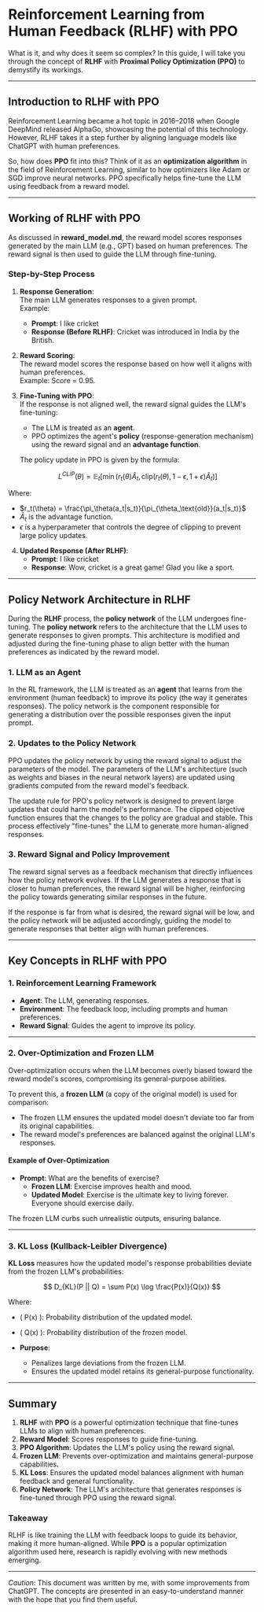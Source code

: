 # **Reinforcement Learning from Human Feedback (RLHF) with PPO**

What is it, and why does it seem so complex? In this guide, I will take you through the concept of **RLHF** with **Proximal Policy Optimization (PPO)** to demystify its workings.

---

## **Introduction to RLHF with PPO**

Reinforcement Learning became a hot topic in 2016–2018 when Google DeepMind released AlphaGo, showcasing the potential of this technology. However, RLHF takes it a step further by aligning language models like ChatGPT with human preferences.

So, how does **PPO** fit into this? Think of it as an **optimization algorithm** in the field of Reinforcement Learning, similar to how optimizers like Adam or SGD improve neural networks. PPO specifically helps fine-tune the LLM using feedback from a reward model.

---

## **Working of RLHF with PPO**

As discussed in **reward_model.md**, the reward model scores responses generated by the main LLM (e.g., GPT) based on human preferences. The reward signal is then used to guide the LLM through fine-tuning.

### **Step-by-Step Process**

1. **Response Generation**:  
   The main LLM generates responses to a given prompt.  
   Example:
   - **Prompt**: I like cricket  
   - **Response (Before RLHF)**: Cricket was introduced in India by the British.

2. **Reward Scoring**:  
   The reward model scores the response based on how well it aligns with human preferences.  
   Example: Score = 0.95.

3. **Fine-Tuning with PPO**:  
   If the response is not aligned well, the reward signal guides the LLM's fine-tuning:
   - The LLM is treated as an **agent**.
   - PPO optimizes the agent's **policy** (response-generation mechanism) using the reward signal and an **advantage function**.

   The policy update in PPO is given by the formula:

   $$
   L^{CLIP}(\theta) = \mathbb{E}_t \left[ \min \left( r_t(\theta) \hat{A}_t, \text{clip}(r_t(\theta), 1-\epsilon, 1+\epsilon) \hat{A}_t \right) \right]
   $$

  Where:

- $r_t(\theta) = \frac{\pi_\theta(a_t|s_t)}{\pi_{\theta_\text{old}}(a_t|s_t)}$
- $\hat{A}_t$ is the advantage function.
- $\epsilon$ is a hyperparameter that controls the degree of clipping to prevent large policy updates.


4. **Updated Response (After RLHF)**:  
   - **Prompt**: I like cricket  
   - **Response**: Wow, cricket is a great game! Glad you like a sport.

---

## **Policy Network Architecture in RLHF**

During the **RLHF** process, the **policy network** of the LLM undergoes fine-tuning. The **policy network** refers to the architecture that the LLM uses to generate responses to given prompts. This architecture is modified and adjusted during the fine-tuning phase to align better with the human preferences as indicated by the reward model.

### **1. LLM as an Agent**

In the RL framework, the LLM is treated as an **agent** that learns from the environment (human feedback) to improve its policy (the way it generates responses). The policy network is the component responsible for generating a distribution over the possible responses given the input prompt.

### **2. Updates to the Policy Network**

PPO updates the policy network by using the reward signal to adjust the parameters of the model. The parameters of the LLM's architecture (such as weights and biases in the neural network layers) are updated using gradients computed from the reward model's feedback.

   The update rule for PPO's policy network is designed to prevent large updates that could harm the model's performance. The clipped objective function ensures that the changes to the policy are gradual and stable. This process effectively "fine-tunes" the LLM to generate more human-aligned responses.

### **3. Reward Signal and Policy Improvement**

The reward signal serves as a feedback mechanism that directly influences how the policy network evolves. If the LLM generates a response that is closer to human preferences, the reward signal will be higher, reinforcing the policy towards generating similar responses in the future.

If the response is far from what is desired, the reward signal will be low, and the policy network will be adjusted accordingly, guiding the model to generate responses that better align with human preferences.

---

## **Key Concepts in RLHF with PPO**

### **1. Reinforcement Learning Framework**

- **Agent**: The LLM, generating responses.
- **Environment**: The feedback loop, including prompts and human preferences.
- **Reward Signal**: Guides the agent to improve its policy.

---

### **2. Over-Optimization and Frozen LLM**

Over-optimization occurs when the LLM becomes overly biased toward the reward model's scores, compromising its general-purpose abilities. 

To prevent this, a **frozen LLM** (a copy of the original model) is used for comparison:
- The frozen LLM ensures the updated model doesn't deviate too far from its original capabilities.
- The reward model's preferences are balanced against the original LLM's responses.

#### **Example of Over-Optimization**

- **Prompt**: What are the benefits of exercise?  
  - **Frozen LLM**: Exercise improves health and mood.  
  - **Updated Model**: Exercise is the ultimate key to living forever. Everyone should exercise daily.

The frozen LLM curbs such unrealistic outputs, ensuring balance.

---

### **3. KL Loss (Kullback-Leibler Divergence)**

**KL Loss** measures how the updated model's response probabilities deviate from the frozen LLM's probabilities:

$$
D_{KL}(P || Q) = \sum P(x) \log \frac{P(x)}{Q(x)}
$$

Where:
- \( P(x) \): Probability distribution of the updated model.
- \( Q(x) \): Probability distribution of the frozen model.

- **Purpose**:  
  - Penalizes large deviations from the frozen LLM.  
  - Ensures the updated model retains its general-purpose functionality.  

---

## **Summary**

1. **RLHF** with **PPO** is a powerful optimization technique that fine-tunes LLMs to align with human preferences.
2. **Reward Model**: Scores responses to guide fine-tuning.  
3. **PPO Algorithm**: Updates the LLM's policy using the reward signal.  
4. **Frozen LLM**: Prevents over-optimization and maintains general-purpose capabilities.  
5. **KL Loss**: Ensures the updated model balances alignment with human feedback and general functionality.
6. **Policy Network**: The LLM's architecture that generates responses is fine-tuned through PPO using the reward signal.

### **Takeaway**

RLHF is like training the LLM with feedback loops to guide its behavior, making it more human-aligned. While **PPO** is a popular optimization algorithm used here, research is rapidly evolving with new methods emerging.

---

_Caution_: This document was written by me, with some improvements from ChatGPT. The concepts are presented in an easy-to-understand manner with the hope that you find them useful.
